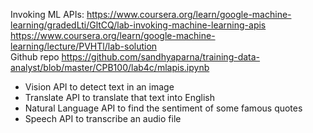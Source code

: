 Invoking ML APIs: https://www.coursera.org/learn/google-machine-learning/gradedLti/GltCQ/lab-invoking-machine-learning-apis <br/>
https://www.coursera.org/learn/google-machine-learning/lecture/PVHTl/lab-solution <br/>
Github repo https://github.com/sandhyaparna/training-data-analyst/blob/master/CPB100/lab4c/mlapis.ipynb <br/>
* Vision API to detect text in an image
* Translate API to translate that text into English
* Natural Language API to find the sentiment of some famous quotes
* Speech API to transcribe an audio file






